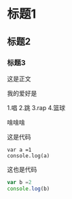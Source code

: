 # 标题1
## 标题2
### 标题3
这是正文

我的爱好是

1.唱
2.跳
3.rap
4.篮球

啥啥啥


这是代码

    var a =1
    console.log(a)
    
这也是代码
    
```javascript
var b =2
console.log(b)
```
